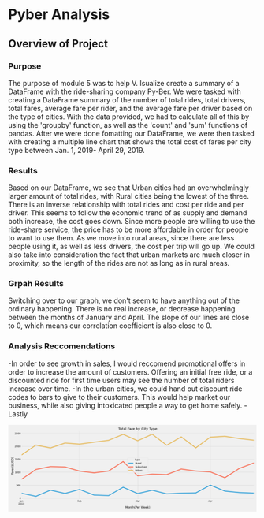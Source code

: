 # Pyber Analysis

## Overview of Project

### Purpose 
The purpose of module 5 was to help V. Isualize create a summary of a DataFrame with the ride-sharing company Py-Ber. We were tasked with creating a DataFrame summary of the number of total rides, total drivers, total fares, average fare per rider, and the average fare per driver based on the type of cities. With the data provided, we had to calculate all of this by using the 'groupby' function, as well as the 'count' and 'sum' functions of pandas. After we were done fomatting our DataFrame, we were then tasked with creating a multiple line chart that shows the total cost of fares per city type between Jan. 1, 2019- April 29, 2019. 
### Results 
Based on our DataFrame, we see that Urban cities had an overwhelmingly larger amount of total rides, with Rural cities being the lowest of the three. There is an inverse relationship with total rides and cost per ride and per driver. This seems to follow the economic trend of as supply and demand both increase, the cost goes down. Since more people are willing to use the ride-share service, the price has to be more affordable in order for people to want to use them. As we move into rural areas, since there are less people using it, as well as less drivers, the cost per trip will go up. We could also take into consideration the fact that urban markets are much closer in proximity, so the length of the rides are not as long as in rural areas. 

### Grpah Results
Switching over to our graph, we don't seem to have anything out of the ordinary happening. There is no real increase, or decrease happening between the months of January and April. The slope of our lines are close to 0, which means our correlation coefficient is also close to 0. 

### Analysis Reccomendations
-In order to see growth in sales, I would reccomend promotional offers in order to increase the amount of customers. Offering an initial free ride, or a discounted ride for first time users may see the number of total riders increase over time.
-In the urban cities, we could hand out discount ride codes to bars to give to their customers. This would help market our business, while also giving intoxicated people a way to get home safely. 
-Lastly


![Line Graph](https://github.com/yamyams97/Pyber_Analysis/blob/main/Analysis/PyBer_fare_summary.png)
